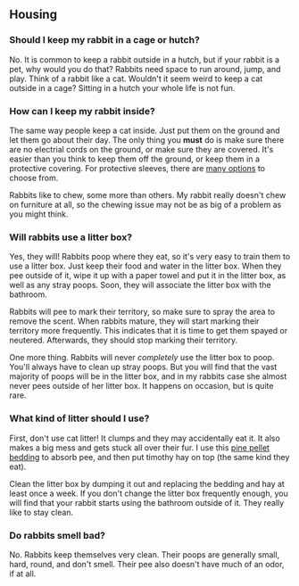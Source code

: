 ## Housing

### Should I keep my rabbit in a cage or hutch?

No. It is common to keep a rabbit outside in a hutch, but if your rabbit is a pet, why would you do that? Rabbits need space to run around, jump, and play. Think of a rabbit like a cat. Wouldn't it seem weird to keep a cat outside in a cage? Sitting in a hutch your whole life is not fun.

### How can I keep my rabbit inside?

The same way people keep a cat inside. Just put them on the ground and let them go about their day. The only thing you **must** do is make sure there are no electrial cords on the ground, or make sure they are covered. It's easier than you think to keep them off the ground, or keep them in a protective covering. For protective sleeves, there are [many options](https://www.amazon.com/Best-Sellers-Electronics-Cable-Sleeves/zgbs/electronics/6577542011) to choose from.

Rabbits like to chew, some more than others. My rabbit really doesn't chew on furniture at all, so the chewing issue may not be as big of a problem as you might think.

### Will rabbits use a litter box?

Yes, they will! Rabbits poop where they eat, so it's very easy to train them to use a litter box. Just keep their food and water in the litter box. When they pee outside of it, wipe it up with a paper towel and put it in the litter box, as well as any stray poops. Soon, they will associate the litter box with the bathroom.

Rabbits will pee to mark their territory, so make sure to spray the area to remove the scent. When rabbits mature, they will start marking their territory more frequently. This indicates that it is time to get them spayed or neutered. Afterwards, they should stop marking their territory.

One more thing. Rabbits will never *completely* use the litter box to poop. You'll always have to clean up stray poops. But you will find that the vast majority of poops will be in the litter box, and in my rabbits case she almost never pees outside of her litter box. It happens on occasion, but is quite rare.

### What kind of litter should I use?

First, don't use cat litter! It clumps and they may accidentally eat it. It also makes a big mess and gets stuck all over their fur. I use this [pine pellet bedding](https://www.tractorsupply.com/tsc/product/tractor-supply-pine-pellet-stall-bedding-40-lb) to absorb pee, and then put timothy hay on top (the same kind they eat).

Clean the litter box by dumping it out and replacing the bedding and hay at least once a week. If you don't change the litter box frequently enough, you will find that your rabbit starts using the bathroom outside of it. They really like to stay clean.

### Do rabbits smell bad?

No. Rabbits keep themselves very clean. Their poops are generally small, hard, round, and don't smell. Their pee also doesn't have much of an odor, if at all.
